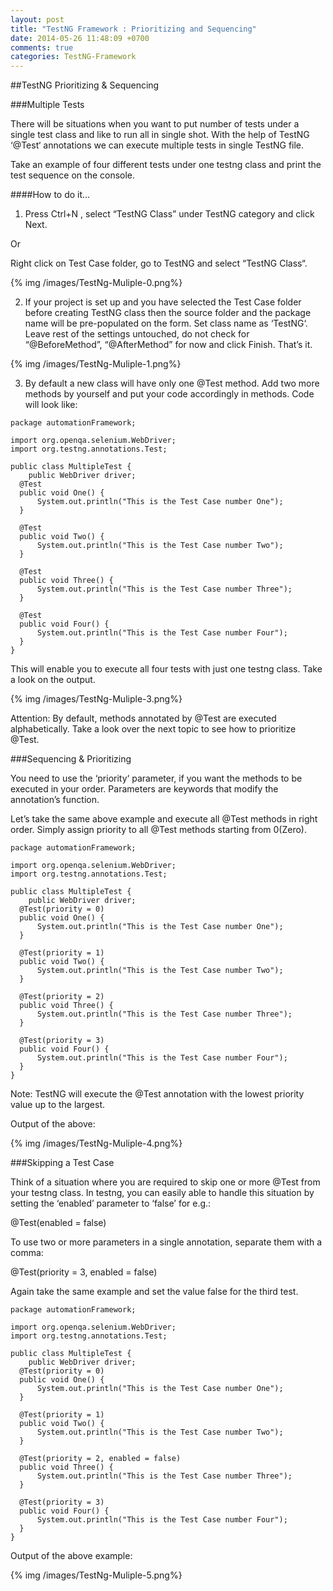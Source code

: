 ```yaml
---
layout: post
title: "TestNG Framework : Prioritizing and Sequencing"
date: 2014-05-26 11:48:09 +0700
comments: true
categories: TestNG-Framework
---
```


##TestNG Prioritizing & Sequencing

###Multiple Tests

There will be situations when you want to put number of tests under a single test class and like to run all in single shot.  With the help of TestNG ‘@Test‘ annotations we can execute multiple tests in single TestNG file.

Take an example of four different tests under one testng class and print the test sequence on the console.

####How to do it…

1) Press Ctrl+N , select “TestNG Class” under TestNG category and click Next.

Or

Right click on Test Case folder, go to TestNG and select “TestNG Class“.

{% img /images/TestNg-Muliple-0.png%}

2) If your project is set up and you have selected the Test Case folder before creating TestNG class then the source folder and the package name will be pre-populated on the form. Set class name as ‘TestNG‘.
Leave rest of the settings untouched, do not check for “@BeforeMethod”, “@AfterMethod” for now and click Finish. That’s it.

{% img /images/TestNg-Muliple-1.png%}

3) By default a new class will have only one @Test method. Add two more methods by yourself and put your code accordingly in methods. Code will look like:

```
package automationFramework;

import org.openqa.selenium.WebDriver;
import org.testng.annotations.Test;

public class MultipleTest {
	public WebDriver driver;
  @Test
  public void One() {
      System.out.println("This is the Test Case number One");
  }
  
  @Test
  public void Two() {
	  System.out.println("This is the Test Case number Two");
  }
  
  @Test
  public void Three() {
	  System.out.println("This is the Test Case number Three");
  }
  
  @Test
  public void Four() {
	  System.out.println("This is the Test Case number Four");
  }
}
```

This will enable you to execute all four tests with just one testng class. Take a look on the output.

{% img /images/TestNg-Muliple-3.png%}


Attention: By default, methods annotated by @Test are executed alphabetically. Take a look over the next topic to see how to prioritize @Test.

###Sequencing & Prioritizing

You need to use the ‘priority‘ parameter, if you want the methods to be executed in your order. Parameters are keywords that modify the annotation’s function.

Let’s take the same above example and execute all @Test methods in right order. Simply assign priority to all @Test methods starting from 0(Zero).

```
package automationFramework;

import org.openqa.selenium.WebDriver;
import org.testng.annotations.Test;

public class MultipleTest {
	public WebDriver driver;
  @Test(priority = 0)
  public void One() {
      System.out.println("This is the Test Case number One");
  }
  
  @Test(priority = 1)
  public void Two() {
	  System.out.println("This is the Test Case number Two");
  }
  
  @Test(priority = 2)
  public void Three() {
	  System.out.println("This is the Test Case number Three");
  }
  
  @Test(priority = 3)
  public void Four() {
	  System.out.println("This is the Test Case number Four");
  }
}
```

Note: TestNG will execute the @Test annotation with the lowest priority value up to the largest.

Output of the above:

{% img /images/TestNg-Muliple-4.png%}

###Skipping a Test Case

Think of a situation where you are required to skip one or more @Test from your testng class. In testng, you can easily able to handle this situation by setting the ‘enabled’ parameter to ‘false’ for e.g.:

@Test(enabled = false)

To use two or more parameters in a single annotation, separate them with a comma:

@Test(priority = 3, enabled = false)

Again take the same example and set the value false for the third test.

```
package automationFramework;

import org.openqa.selenium.WebDriver;
import org.testng.annotations.Test;

public class MultipleTest {
	public WebDriver driver;
  @Test(priority = 0)
  public void One() {
      System.out.println("This is the Test Case number One");
  }
  
  @Test(priority = 1)
  public void Two() {
	  System.out.println("This is the Test Case number Two");
  }
  
  @Test(priority = 2, enabled = false)
  public void Three() {
	  System.out.println("This is the Test Case number Three");
  }
  
  @Test(priority = 3)
  public void Four() {
	  System.out.println("This is the Test Case number Four");
  }
}

```

Output of the above example:

{% img /images/TestNg-Muliple-5.png%}





